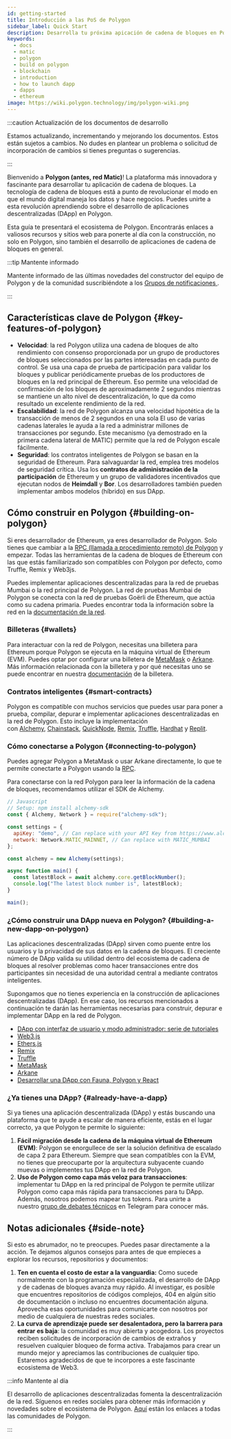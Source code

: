 ```yaml
---
id: getting-started
title: Introducción a las PoS de Polygon
sidebar_label: Quick Start
description: Desarrolla tu próxima apicación de cadena de bloques en Polygon.
keywords:
  - docs
  - matic
  - polygon
  - build on polygon
  - blockchain
  - introduction
  - how to launch dapp
  - dapps
  - ethereum
image: https://wiki.polygon.technology/img/polygon-wiki.png
---
```


:::caution Actualización de los documentos de desarrollo

Estamos actualizando, incrementando y mejorando los documentos. Estos están sujetos a cambios.
No dudes en plantear un problema o solicitud de incorporación de cambios si tienes preguntas o sugerencias.

:::

Bienvenido a **Polygon (antes, red Matic)**! La plataforma más innovadora y fascinante para desarrollar tu aplicación de cadena de bloques. La tecnología de cadena de bloques está a punto de revolucionar el modo en que el mundo digital maneja los datos y hace negocios. Puedes unirte a esta revolución aprendiendo sobre el desarrollo de aplicaciones descentralizadas (DApp) en Polygon.

Esta guía te presentará el ecosistema de Polygon. Encontrarás enlaces a valiosos recursos y sitios web para ponerte al día con la construcción, no solo en Polygon, sino también el desarrollo de aplicaciones de cadena de bloques en general.

:::tip Mantente informado

Mantente informado de las últimas novedades del constructor del equipo de Polygon
y de la comunidad suscribiéndote a los
[<ins>Grupos de notificaciones </ins>](https://polygon.technology/notifications/).

:::

## Características clave de Polygon {#key-features-of-polygon}

- **Velocidad**: la red Polygon utiliza una cadena de bloques de alto rendimiento con consenso proporcionada por un grupo de productores de bloques seleccionados por las partes interesadas en cada punto de control. Se usa una capa de prueba de participación para validar los bloques y publicar periódicamente pruebas de los productores de bloques en la red principal de Ethereum. Eso permite una velocidad de confirmación de los bloques de aproximadamente 2 segundos mientras se mantiene un alto nivel de descentralización, lo que da como resultado un excelente rendimiento de la red.
- **Escalabilidad**: la red de Polygon alcanza una velocidad hipotética de la transacción de menos de 2 segundos en una sola El uso de varias cadenas laterales le ayuda a la red a administrar millones de transacciones por segundo. Este mecanismo (ya demostrado en la primera cadena lateral de MATIC) permite que la red de Polygon escale fácilmente.
- **Seguridad**: los contratos inteligentes de Polygon se basan en la seguridad de Ethereum. Para salvaguardar la red, emplea tres modelos de seguridad crítica. Usa los **contratos de administración de la participación** de Ethereum y un grupo de validadores incentivados que ejecutan nodos de **Heimdall** y **Bor**. Los desarrolladores también pueden implementar ambos modelos (híbrido) en sus DApp.

## Cómo construir en Polygon {#building-on-polygon}

Si eres desarrollador de Ethereum, ya eres desarrollador de Polygon. Solo tienes que cambiar a la [RPC (llamada a procedimiento remoto) de Polygon](https://polygon-rpc.com/) y empezar. Todas las herramientas de la cadena de bloques de Ethereum con las que estás familiarizado son compatibles con Polygon por defecto, como Truffle, Remix y Web3js.

Puedes implementar aplicaciones descentralizadas para la red de pruebas Mumbai o la red principal de Polygon. La red de pruebas Mumbai de Polygon se conecta con la red de pruebas Goërli de Ethereum, que actúa como su cadena primaria. Puedes encontrar toda la información sobre la red en la [documentación de la red](https://github.com/maticnetwork/matic-docs/blob/master/docs/develop/network-details/network.md).

### Billeteras {#wallets}

Para interactuar con la red de Polygon, necesitas una billetera para Ethereum porque Polygon se ejecuta en la máquina virtual de Ethereum (EVM). Puedes optar por configurar una billetera de [MetaMask](https://github.com/maticnetwork/matic-docs/blob/master/docs/develop/metamask/overview.md) o [Arkane](https://github.com/maticnetwork/matic-docs/blob/master/docs/develop/wallets/arkane/intro_arkane.md). Más información relacionada con la billetera y por qué necesitas uno se puede encontrar en nuestra [documentación](https://docs.polygon.technology/docs/develop/wallets/getting-started) de la billetera.

### Contratos inteligentes {#smart-contracts}

Polygon es compatible con muchos servicios que puedes usar para poner a prueba, compilar, depurar e implementar aplicaciones descentralizadas en la red de Polygon. Esto incluye la implementación con [Alchemy](https://github.com/maticnetwork/matic-docs/blob/master/docs/develop/alchemy.md), [Chainstack](https://github.com/maticnetwork/matic-docs/blob/master/docs/develop/chainstack.md), [QuickNode](https://github.com/maticnetwork/matic-docs/blob/master/docs/develop/quicknode.md), [Remix](https://github.com/maticnetwork/matic-docs/blob/master/docs/develop/remix.md), [Truffle](https://github.com/maticnetwork/matic-docs/blob/master/docs/develop/truffle.md), [Hardhat](https://github.com/maticnetwork/matic-docs/blob/master/docs/develop/hardhat.md) y [Replit](https://github.com/maticnetwork/matic-docs/blob/master/docs/develop/replit.md).

### Cómo conectarse a Polygon {#connecting-to-polygon}

Puedes agregar Polygon a MetaMask o usar Arkane directamente, lo que te permite conectarte a Polygon usando la [RPC](https://docs.polygon.technology/docs/develop/metamask/config-polygon-on-metamask/).

Para conectarse con la red Polygon para leer la información de la cadena de bloques, recomendamos utilizar el SDK de Alchemy.

```js
// Javascript
// Setup: npm install alchemy-sdk
const { Alchemy, Network } = require("alchemy-sdk");

const settings = {
  apiKey: "demo", // Can replace with your API Key from https://www.alchemy.com
  network: Network.MATIC_MAINNET, // Can replace with MATIC_MUMBAI
};

const alchemy = new Alchemy(settings);

async function main() {
  const latestBlock = await alchemy.core.getBlockNumber();
  console.log("The latest block number is", latestBlock);
}

main();
```

### ¿Cómo construir una DApp nueva en Polygon? {#building-a-new-dapp-on-polygon}

Las aplicaciones descentralizadas (DApp) sirven como puente entre los usuarios y la privacidad de sus datos en la cadena de bloques. El creciente número de DApp valida su utilidad dentro del ecosistema de cadena de bloques al resolver problemas como hacer transacciones entre dos participantes sin necesidad de una autoridad central a mediante contratos inteligentes.

Supongamos que no tienes experiencia en la construcción de aplicaciones descentralizadas (DApp). En ese caso, los recursos mencionados a continuación te darán las herramientas necesarias para construir, depurar e implementar DApp en la red de Polygon.

- [DApp con interfaz de usuario y modo administrador: serie de tutoriales](https://kauri.io/full-stack-dapp-tutorial-series/5b8e401ee727370001c942e3/c)
- [Web3.js](https://www.dappuniversity.com/articles/web3-js-intro)
- [Ethers.js](https://docs.ethers.io/v5/)
- [Remix](https://docs.polygon.technology/docs/develop/remix/)
- [Truffle](https://docs.polygon.technology/docs/develop/truffle)
- [MetaMask](https://docs.polygon.technology/docs/develop/metamask/overview)
- [Arkane](https://docs.polygon.technology/docs/develop/wallets/arkane/intro)
- [Desarrollar una DApp con Fauna, Polygon y React](https://docs.polygon.technology/docs/develop/dapp-fauna-polygon-react)

### ¿Ya tienes una DApp? {#already-have-a-dapp}

Si ya tienes una aplicación descentralizada (DApp) y estás buscando una plataforma que te ayude a escalar de manera eficiente, estás en el lugar correcto, ya que Polygon te permite lo siguiente:

1. **Fácil migración desde la cadena de la máquina virtual de Ethereum (EVM)**: Polygon se enorgullece de ser la solución definitiva de escalado de capa 2 para Ethereum. Siempre que sean compatibles con la EVM, no tienes que preocuparte por la arquitectura subyacente cuando muevas o implementes tus DApp en la red de Polygon.
2. **Uso de Polygon como capa más veloz para transacciones**: implementar tu DApp en la red principal de Polygon te permite utilizar Polygon como capa más rápida para transacciones para tu DApp. Además, nosotros podemos mapear tus tokens. Para unirte a nuestro [grupo de debates técnicos](http://bit.ly/matic-technical-group) en Telegram para conocer más.

## Notas adicionales {#side-note}

Si esto es abrumador, no te preocupes. Puedes pasar directamente a la acción. Te dejamos algunos consejos para antes de que empieces a explorar los recursos, repositorios y documentos:

1. **Ten en cuenta el costo de estar a la vanguardia:** Como sucede normalmente con la programación especializada, el desarrollo de DApp y de cadenas de bloques avanza muy rápido. Al investigar, es posible que encuentres repositorios de códigos complejos, 404 en algún sitio de documentación o incluso no encuentres documentación alguna. Aprovecha esas oportunidades para comunicarte con nosotros por medio de cualquiera de nuestras redes sociales.
2. **La curva de aprendizaje puede ser desalentadora, pero la barrera para entrar es baja**: la comunidad es muy abierta y acogedora. Los proyectos reciben solicitudes de incorporación de cambios de extraños y resuelven cualquier bloqueo de forma activa. Trabajamos para crear un mundo mejor y apreciamos las contribuciones de cualquier tipo. Estaremos agradecidos de que te incorpores a este fascinante ecosistema de Web3.

:::info Mantente al día

El desarrollo de aplicaciones descentralizadas fomenta la descentralización de la red. Síguenos en redes sociales para obtener más información y novedades sobre el ecosistema de Polygon. [Aquí](https://polygon.technology/community/) están los enlaces a todas las comunidades de Polygon.

:::
